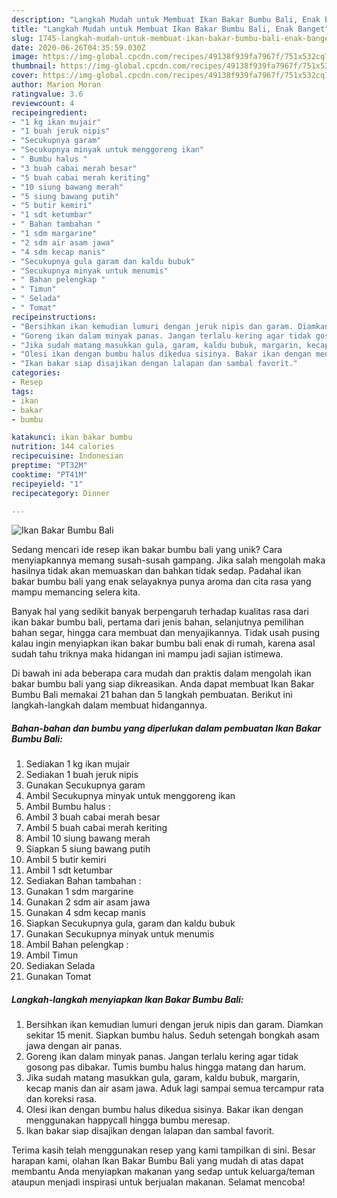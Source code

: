 ```yaml
---
description: "Langkah Mudah untuk Membuat Ikan Bakar Bumbu Bali, Enak Banget"
title: "Langkah Mudah untuk Membuat Ikan Bakar Bumbu Bali, Enak Banget"
slug: 1745-langkah-mudah-untuk-membuat-ikan-bakar-bumbu-bali-enak-banget
date: 2020-06-26T04:35:59.030Z
image: https://img-global.cpcdn.com/recipes/49138f939fa7967f/751x532cq70/ikan-bakar-bumbu-bali-foto-resep-utama.jpg
thumbnail: https://img-global.cpcdn.com/recipes/49138f939fa7967f/751x532cq70/ikan-bakar-bumbu-bali-foto-resep-utama.jpg
cover: https://img-global.cpcdn.com/recipes/49138f939fa7967f/751x532cq70/ikan-bakar-bumbu-bali-foto-resep-utama.jpg
author: Marion Moran
ratingvalue: 3.6
reviewcount: 4
recipeingredient:
- "1 kg ikan mujair"
- "1 buah jeruk nipis"
- "Secukupnya garam"
- "Secukupnya minyak untuk menggoreng ikan"
- " Bumbu halus "
- "3 buah cabai merah besar"
- "5 buah cabai merah keriting"
- "10 siung bawang merah"
- "5 siung bawang putih"
- "5 butir kemiri"
- "1 sdt ketumbar"
- " Bahan tambahan "
- "1 sdm margarine"
- "2 sdm air asam jawa"
- "4 sdm kecap manis"
- "Secukupnya gula garam dan kaldu bubuk"
- "Secukupnya minyak untuk menumis"
- " Bahan pelengkap "
- " Timun"
- " Selada"
- " Tomat"
recipeinstructions:
- "Bersihkan ikan kemudian lumuri dengan jeruk nipis dan garam. Diamkan sekitar 15 menit. Siapkan bumbu halus. Seduh setengah bongkah asam jawa dengan air panas."
- "Goreng ikan dalam minyak panas. Jangan terlalu kering agar tidak gosong pas dibakar. Tumis bumbu halus hingga matang dan harum."
- "Jika sudah matang masukkan gula, garam, kaldu bubuk, margarin, kecap manis dan air asam jawa. Aduk lagi sampai semua tercampur rata dan koreksi rasa."
- "Olesi ikan dengan bumbu halus dikedua sisinya. Bakar ikan dengan menggunakan happycall hingga bumbu meresap."
- "Ikan bakar siap disajikan dengan lalapan dan sambal favorit."
categories:
- Resep
tags:
- ikan
- bakar
- bumbu

katakunci: ikan bakar bumbu 
nutrition: 144 calories
recipecuisine: Indonesian
preptime: "PT32M"
cooktime: "PT41M"
recipeyield: "1"
recipecategory: Dinner

---
```



![Ikan Bakar Bumbu Bali](https://img-global.cpcdn.com/recipes/49138f939fa7967f/751x532cq70/ikan-bakar-bumbu-bali-foto-resep-utama.jpg)

Sedang mencari ide resep ikan bakar bumbu bali yang unik? Cara menyiapkannya memang susah-susah gampang. Jika salah mengolah maka hasilnya tidak akan memuaskan dan bahkan tidak sedap. Padahal ikan bakar bumbu bali yang enak selayaknya punya aroma dan cita rasa yang mampu memancing selera kita.

Banyak hal yang sedikit banyak berpengaruh terhadap kualitas rasa dari ikan bakar bumbu bali, pertama dari jenis bahan, selanjutnya pemilihan bahan segar, hingga cara membuat dan menyajikannya. Tidak usah pusing kalau ingin menyiapkan ikan bakar bumbu bali enak di rumah, karena asal sudah tahu triknya maka hidangan ini mampu jadi sajian istimewa.




Di bawah ini ada beberapa cara mudah dan praktis dalam mengolah ikan bakar bumbu bali yang siap dikreasikan. Anda dapat membuat Ikan Bakar Bumbu Bali memakai 21 bahan dan 5 langkah pembuatan. Berikut ini langkah-langkah dalam membuat hidangannya.

<!--inarticleads1-->

##### Bahan-bahan dan bumbu yang diperlukan dalam pembuatan Ikan Bakar Bumbu Bali:

1. Sediakan 1 kg ikan mujair
1. Sediakan 1 buah jeruk nipis
1. Gunakan Secukupnya garam
1. Ambil Secukupnya minyak untuk menggoreng ikan
1. Ambil  Bumbu halus :
1. Ambil 3 buah cabai merah besar
1. Ambil 5 buah cabai merah keriting
1. Ambil 10 siung bawang merah
1. Siapkan 5 siung bawang putih
1. Ambil 5 butir kemiri
1. Ambil 1 sdt ketumbar
1. Sediakan  Bahan tambahan :
1. Gunakan 1 sdm margarine
1. Gunakan 2 sdm air asam jawa
1. Gunakan 4 sdm kecap manis
1. Siapkan Secukupnya gula, garam dan kaldu bubuk
1. Gunakan Secukupnya minyak untuk menumis
1. Ambil  Bahan pelengkap :
1. Ambil  Timun
1. Sediakan  Selada
1. Gunakan  Tomat




<!--inarticleads2-->

##### Langkah-langkah menyiapkan Ikan Bakar Bumbu Bali:

1. Bersihkan ikan kemudian lumuri dengan jeruk nipis dan garam. Diamkan sekitar 15 menit. Siapkan bumbu halus. Seduh setengah bongkah asam jawa dengan air panas.
1. Goreng ikan dalam minyak panas. Jangan terlalu kering agar tidak gosong pas dibakar. Tumis bumbu halus hingga matang dan harum.
1. Jika sudah matang masukkan gula, garam, kaldu bubuk, margarin, kecap manis dan air asam jawa. Aduk lagi sampai semua tercampur rata dan koreksi rasa.
1. Olesi ikan dengan bumbu halus dikedua sisinya. Bakar ikan dengan menggunakan happycall hingga bumbu meresap.
1. Ikan bakar siap disajikan dengan lalapan dan sambal favorit.




Terima kasih telah menggunakan resep yang kami tampilkan di sini. Besar harapan kami, olahan Ikan Bakar Bumbu Bali yang mudah di atas dapat membantu Anda menyiapkan makanan yang sedap untuk keluarga/teman ataupun menjadi inspirasi untuk berjualan makanan. Selamat mencoba!
